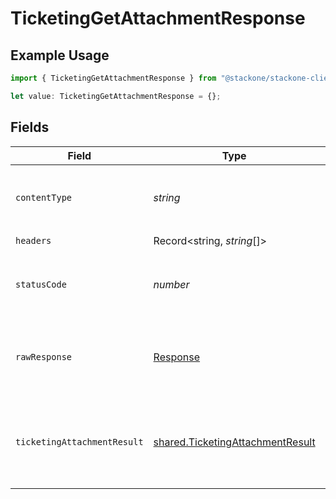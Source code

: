 # TicketingGetAttachmentResponse

## Example Usage

```typescript
import { TicketingGetAttachmentResponse } from "@stackone/stackone-client-ts/sdk/models/operations";

let value: TicketingGetAttachmentResponse = {};
```

## Fields

| Field                                                                                       | Type                                                                                        | Required                                                                                    | Description                                                                                 |
| ------------------------------------------------------------------------------------------- | ------------------------------------------------------------------------------------------- | ------------------------------------------------------------------------------------------- | ------------------------------------------------------------------------------------------- |
| `contentType`                                                                               | *string*                                                                                    | :heavy_check_mark:                                                                          | HTTP response content type for this operation                                               |
| `headers`                                                                                   | Record<string, *string*[]>                                                                  | :heavy_check_mark:                                                                          | N/A                                                                                         |
| `statusCode`                                                                                | *number*                                                                                    | :heavy_check_mark:                                                                          | HTTP response status code for this operation                                                |
| `rawResponse`                                                                               | [Response](https://developer.mozilla.org/en-US/docs/Web/API/Response)                       | :heavy_check_mark:                                                                          | Raw HTTP response; suitable for custom response parsing                                     |
| `ticketingAttachmentResult`                                                                 | [shared.TicketingAttachmentResult](../../../sdk/models/shared/ticketingattachmentresult.md) | :heavy_minus_sign:                                                                          | The attachment with the given identifier was retrieved.                                     |